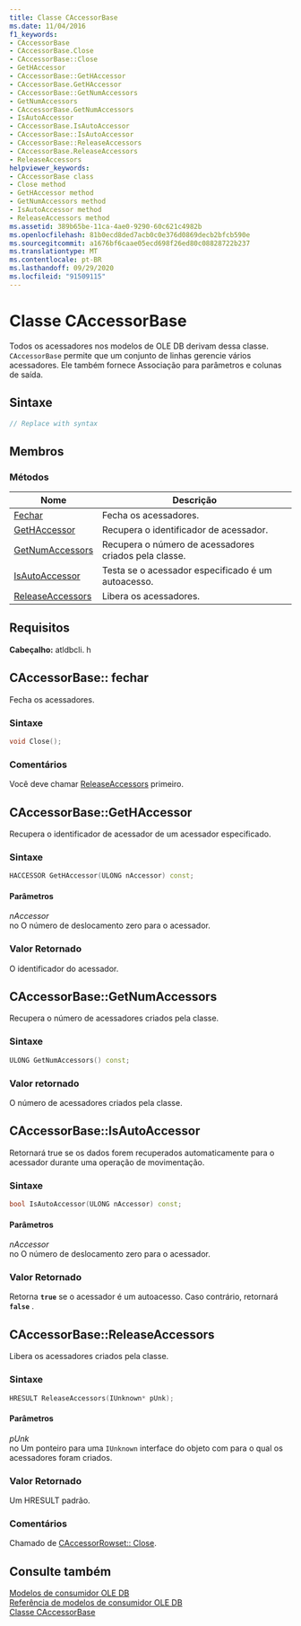 ```yaml
---
title: Classe CAccessorBase
ms.date: 11/04/2016
f1_keywords:
- CAccessorBase
- CAccessorBase.Close
- CAccessorBase::Close
- GetHAccessor
- CAccessorBase::GetHAccessor
- CAccessorBase.GetHAccessor
- CAccessorBase::GetNumAccessors
- GetNumAccessors
- CAccessorBase.GetNumAccessors
- IsAutoAccessor
- CAccessorBase.IsAutoAccessor
- CAccessorBase::IsAutoAccessor
- CAccessorBase::ReleaseAccessors
- CAccessorBase.ReleaseAccessors
- ReleaseAccessors
helpviewer_keywords:
- CAccessorBase class
- Close method
- GetHAccessor method
- GetNumAccessors method
- IsAutoAccessor method
- ReleaseAccessors method
ms.assetid: 389b65be-11ca-4ae0-9290-60c621c4982b
ms.openlocfilehash: 81b0ecd8ded7acb0c0e376d0869decb2bfcb590e
ms.sourcegitcommit: a1676bf6caae05ecd698f26ed80c08828722b237
ms.translationtype: MT
ms.contentlocale: pt-BR
ms.lasthandoff: 09/29/2020
ms.locfileid: "91509115"
---
```

# <a name="caccessorbase-class"></a>Classe CAccessorBase

Todos os acessadores nos modelos de OLE DB derivam dessa classe. `CAccessorBase` permite que um conjunto de linhas gerencie vários acessadores. Ele também fornece Associação para parâmetros e colunas de saída.

## <a name="syntax"></a>Sintaxe

```cpp
// Replace with syntax
```

## <a name="members"></a>Membros

### <a name="methods"></a>Métodos

| Nome | Descrição |
|--|--|
| [Fechar](#close) | Fecha os acessadores. |
| [GetHAccessor](#geth) | Recupera o identificador de acessador. |
| [GetNumAccessors](#getnum) | Recupera o número de acessadores criados pela classe. |
| [IsAutoAccessor](#isauto) | Testa se o acessador especificado é um autoacesso. |
| [ReleaseAccessors](#release) | Libera os acessadores. |

## <a name="requirements"></a>Requisitos

**Cabeçalho:** atldbcli. h

## <a name="caccessorbaseclose"></a><a name="close"></a> CAccessorBase:: fechar

Fecha os acessadores.

### <a name="syntax"></a>Sintaxe

```cpp
void Close();
```

### <a name="remarks"></a>Comentários

Você deve chamar [ReleaseAccessors](#release) primeiro.

## <a name="caccessorbasegethaccessor"></a><a name="geth"></a> CAccessorBase::GetHAccessor

Recupera o identificador de acessador de um acessador especificado.

### <a name="syntax"></a>Sintaxe

```cpp
HACCESSOR GetHAccessor(ULONG nAccessor) const;
```

#### <a name="parameters"></a>Parâmetros

*nAccessor*<br/>
no O número de deslocamento zero para o acessador.

### <a name="return-value"></a>Valor Retornado

O identificador do acessador.

## <a name="caccessorbasegetnumaccessors"></a><a name="getnum"></a> CAccessorBase::GetNumAccessors

Recupera o número de acessadores criados pela classe.

### <a name="syntax"></a>Sintaxe

```cpp
ULONG GetNumAccessors() const;
```

### <a name="return-value"></a>Valor retornado

O número de acessadores criados pela classe.

## <a name="caccessorbaseisautoaccessor"></a><a name="isauto"></a> CAccessorBase::IsAutoAccessor

Retornará true se os dados forem recuperados automaticamente para o acessador durante uma operação de movimentação.

### <a name="syntax"></a>Sintaxe

```cpp
bool IsAutoAccessor(ULONG nAccessor) const;
```

#### <a name="parameters"></a>Parâmetros

*nAccessor*<br/>
no O número de deslocamento zero para o acessador.

### <a name="return-value"></a>Valor Retornado

Retorna **`true`** se o acessador é um autoacesso. Caso contrário, retornará **`false`** .

## <a name="caccessorbasereleaseaccessors"></a><a name="release"></a> CAccessorBase::ReleaseAccessors

Libera os acessadores criados pela classe.

### <a name="syntax"></a>Sintaxe

```cpp
HRESULT ReleaseAccessors(IUnknown* pUnk);
```

#### <a name="parameters"></a>Parâmetros

*pUnk*<br/>
no Um ponteiro para uma `IUnknown` interface do objeto com para o qual os acessadores foram criados.

### <a name="return-value"></a>Valor Retornado

Um HRESULT padrão.

### <a name="remarks"></a>Comentários

Chamado de [CAccessorRowset:: Close](./caccessorrowset-class.md#close).

## <a name="see-also"></a>Consulte também

[Modelos de consumidor OLE DB](../../data/oledb/ole-db-consumer-templates-cpp.md)<br/>
[Referência de modelos de consumidor OLE DB](../../data/oledb/ole-db-consumer-templates-reference.md)<br/>
[Classe CAccessorBase](../../data/oledb/caccessorbase-class.md)
